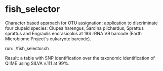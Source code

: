 # fish_selector

Character based approach for OTU assignation; application to discriminate four clupeid species: Clupea harengus, Sardina pilchardus, Sprattus sprattus and Engraulis encrasicolus at 18S rRNA V9 barcode (Earth Microbiome Project´s eukaryote barcode).


run:
./fish_selector.sh


Result:
a table with SNP identification over the taxonomic identification of QIIME using SILVA v.111 at 99%.
